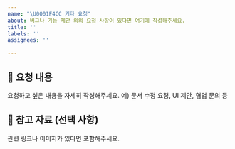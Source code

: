 ```yaml
---
name: "\U0001F4CC 기타 요청"
about: 버그나 기능 제안 외의 요청 사항이 있다면 여기에 작성해주세요.
title: ''
labels: ''
assignees: ''

---
```


## 📄 요청 내용
요청하고 싶은 내용을 자세히 작성해주세요. 예) 문서 수정 요청, UI 제안, 협업 문의 등

## 📎 참고 자료 (선택 사항)
관련 링크나 이미지가 있다면 포함해주세요.
